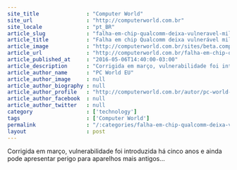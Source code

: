 ```yaml
---
site_title               : "Computer World"
site_url                 : "http://computerworld.com.br"
site_locale              : "pt_BR"
article_slug             : "falha-em-chip-qualcomm-deixa-vulneravel-milhoes-de-aparelhos-android"
article_title            : "Falha em chip Qualcomm deixa vulnerável milhões de aparelhos Android"
article_image            : "http://computerworld.com.br/sites/beta.computerworld.com.br/files/news_articles/qualcomm_logo_e_chip.jpg"
article_url              : "http://computerworld.com.br/falha-em-chip-qualcomm-expoe-milhoes-de-aparelhos-android-risco"
article_published_at     : "2016-05-06T14:40:00-03:00"
article_description      : "Corrigida em março, vulnerabilidade foi introduzida há cinco anos e ainda pode apresentar perigo para aparelhos mais antigos..."
article_author_name      : "PC World EU"
article_author_image     : null
article_author_biography : null
article_author_profile   : "http://computerworld.com.br/autor/pc-world-eua"
article_author_facebook  : null
article_author_twitter   : null
category                 : ['technology']
tags                     : ['Computer World']
permalink                : "/:categories/falha-em-chip-qualcomm-deixa-vulneravel-milhoes-de-aparelhos-android/"
layout                   : post
---
```


Corrigida em março, vulnerabilidade foi introduzida há cinco anos e ainda pode apresentar perigo para aparelhos mais antigos...
